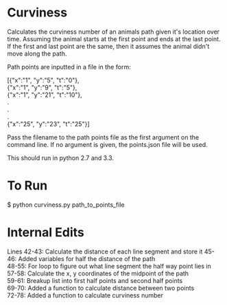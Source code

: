 # Curviness

Calculates the curviness number of an animals path given it's location over time. Assuming the animal starts at the first point and ends at the last point. If the first and last point are the same, then it assumes the animal didn't move along the path.

Path points are inputted in a file in the form:

[{"x":"1", "y":"5", "t":"0"},  
{"x":"1", "y":"9", "t":"5"},  
{"x":"1", "y":"21", "t":"10"},  
.  
.  
.  
{"x":"25", "y":"23", "t":"25"}]  

Pass the filename to the path points file as the first argument on the command line. If no argument is given, the points.json file will be used.


This should run in python 2.7 and 3.3.

# To Run

$ python curviness.py path_to_points_file


# Internal Edits


Lines 42-43: Calculate the distance of each line segment and store it
45-46: Added variables for half the distance of the path  
48-55: For loop to figure out what line segment the half way point lies in  
57-58: Calculate the x, y coordinates of the midpoint of the path  
59-61: Breakup list into first half points and second half points  
69-70: Added a function to calculate distance between two points  
72-78: Added a function to calculate curviness number  

